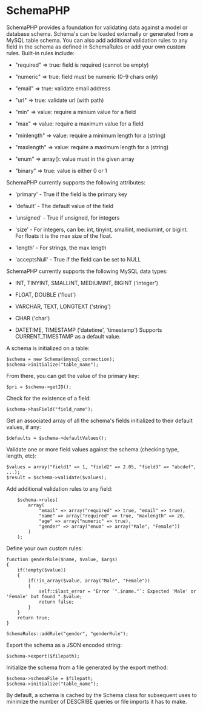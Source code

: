 SchemaPHP
=========

SchemaPHP provides a foundation for validating data against a model or database schema. Schema's can be loaded externally or generated from a MySQL table schema. You can also add additional validation rules to any field in the schema as defined in SchemaRules or add your own custom rules. Built-in rules include:

* "required" => true: field is required (cannot be empty)

* "numeric" => true: field must be numeric (0-9 chars only)

* "email" => true: validate email address

* "url" => true: validate url (with path)

* "min" => value: require a minium value for a field

* "max" => value: require a maximum value for a field

* "minlength" => value: require a minimum length for a (string)

* "maxlength" => value: require a maximum length for a (string)

* "enum" => array(): value must in the given array

* "binary" => true: value is either 0 or 1


SchemaPHP currently supports the following attributes:

* 'primary' - True if the field is the primary key

* 'default' - The default value of the field

* 'unsigned' - True if unsigned, for integers

* 'size' - For integers, can be: int, tinyint, smallint, mediumint, or bigint. For floats it is the max size of the float.

* 'length' - For strings, the max length

* 'acceptsNull' - True if the field can be set to NULL

SchemaPHP currently supports the following MySQL data types:

* INT, TINYINT, SMALLINT, MEDIUMINT, BIGINT ('integer')

* FLOAT, DOUBLE ('float')

* VARCHAR, TEXT, LONGTEXT ('string')

* CHAR ('char')

* DATETIME, TIMESTAMP ('datetime', 'timestamp') Supports CURRENT_TIMESTAMP as a default value.

A schema is initialized on a table:

	$schema = new Schema($mysql_connection);
	$schema->initialize("table_name");
	
From there, you can get the value of the primary key:

	$pri = $schema->getID();
	
Check for the existence of a field:

	$schema->hasField("field_name");
	
Get an associated array of all the schema's fields initialized to their default values, if any:

	$defaults = $schema->defaultValues();
	
Validate one or more field values against the schema (checking type, length, etc):

	$values = array("field1" => 1, "field2" => 2.05, "field3" => "abcdef", ...);
	$result = $schema->validate($values);

Add additional validation rules to any field:

		$schema->rules(
			array(
				"email" => array("required" => true, "email" => true),
				"name" => array("required" => true, "maxlength" => 20,
				"age" => array("numeric" => true),
				"gender" => array("enum" => array("Male", "Female"))
			)
		);
	
Define your own custom rules:

	function genderRule($name, $value, $args)
	{
		if(!empty($value))
		{
			if(!in_array($value, array("Male", "Female"))
			{
				self::$last_error = "Error `".$name."`: Expected 'Male' or 'Female' but found ".$value;
				return false;
			}
		}
		return true;
	}
	
	SchemaRules::addRule("gender", "genderRule");

Export the schema as a JSON encoded string:

	$schema->export($filepath);
	
Initialize the schema from a file generated by the export method:

	$schema->schemaFile = $filepath;
	$schema->initialize("table_name");
	
By default, a schema is cached by the Schema class for subsequent uses to minimize the number of DESCRIBE queries or file imports it has to make.